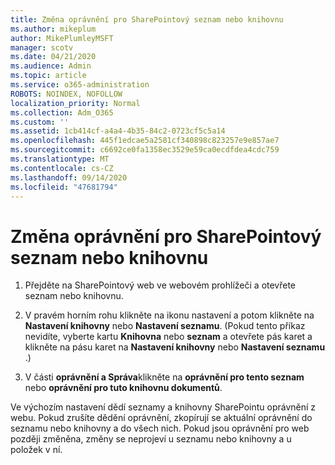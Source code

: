 ```yaml
---
title: Změna oprávnění pro SharePointový seznam nebo knihovnu
ms.author: mikeplum
author: MikePlumleyMSFT
manager: scotv
ms.date: 04/21/2020
ms.audience: Admin
ms.topic: article
ms.service: o365-administration
ROBOTS: NOINDEX, NOFOLLOW
localization_priority: Normal
ms.collection: Adm_O365
ms.custom: ''
ms.assetid: 1cb414cf-a4a4-4b35-84c2-0723cf5c5a14
ms.openlocfilehash: 445f1edcae5a2581cf340898c823257e9e857ae7
ms.sourcegitcommit: c6692ce0fa1358ec3529e59ca0ecdfdea4cdc759
ms.translationtype: MT
ms.contentlocale: cs-CZ
ms.lasthandoff: 09/14/2020
ms.locfileid: "47681794"
---
```

# <a name="change-permissions-for-a-sharepoint-list-or-library"></a>Změna oprávnění pro SharePointový seznam nebo knihovnu

1. Přejděte na SharePointový web ve webovém prohlížeči a otevřete seznam nebo knihovnu.
    
2. V pravém horním rohu klikněte na ikonu nastavení a potom klikněte na **Nastavení knihovny** nebo **Nastavení seznamu**. (Pokud tento příkaz nevidíte, vyberte kartu **Knihovna** nebo **seznam** a otevřete pás karet a klikněte na pásu karet na **Nastavení knihovny** nebo **Nastavení seznamu** .) 
    
3. V části **oprávnění a Správa**klikněte na **oprávnění pro tento seznam** nebo **oprávnění pro tuto knihovnu dokumentů**.
    
Ve výchozím nastavení dědí seznamy a knihovny SharePointu oprávnění z webu. Pokud zrušíte dědění oprávnění, zkopírují se aktuální oprávnění do seznamu nebo knihovny a do všech nich. Pokud jsou oprávnění pro web později změněna, změny se neprojeví u seznamu nebo knihovny a u položek v ní.
  

